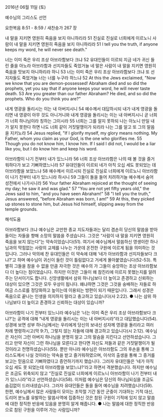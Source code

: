 2016년 06월 11일 (토)

예수님의 그리스도 선언



요한복음 8:51 - 8:59 / 새찬송가 267 장


내 말을 지키면 영원히 죽음을 보지 아니하리라
51 진실로 진실로 너희에게 이르노니 사람이 내 말을 지키면 영원히 죽음을 보지 아니하리라 
51 I tell you the truth, if anyone keeps my word, he will never see death." 

너는 이미 죽은 우리 조상 아브라함보다 크냐 
52 유대인들이 이르되 지금 네가 귀신 들린 줄을 아노라 아브라함과 선지자들도 죽었거늘 네 말은 사람이 내 말을 지키면 영원히 죽음을 맛보지 아니하리라 하니 53 너는 이미 죽은 우리 조상 아브라함보다 크냐 또 선지자들도 죽었거늘 너는 너를 누구라 하느냐 
52 At this the Jews exclaimed, "Now we know that you are demon-possessed! Abraham died and so did the prophets, yet you say that if anyone keeps your word, he will never taste death. 53 Are you greater than our father Abraham? He died, and so did the prophets. Who do you think you are?" 

내게 영광을 돌리시는 이는 내 아버지시니
54 예수께서 대답하시되 내가 내게 영광을 돌리면 내 영광이 아무 것도 아니거니와 내게 영광을 돌리시는 이는 내 아버지시니 곧 너희가 너희 하나님이라 칭하는 그이시라 55 너희는 그를 알지 못하되 나는 아노니 만일 내가 알지 못한다 하면 나도 너희 같이 거짓말쟁이가 되리라 나는 그를 알고 또 그의 말씀을 지키노라 
54 Jesus replied, "If I glorify myself, my glory means nothing. My Father, whom you claim as your God, is the one who glorifies me. 55 Though you do not know him, I know him. If I said I did not, I would be a liar like you, but I do know him and keep his word.

아브라함이 나기 전부터 내가 있느니라 
56 너희 조상 아브라함은 나의 때 볼 것을 즐거워하다가 보고 기뻐하였느니라 57 유대인들이 이르되 네가 아직 오십 세도 못되었는 데 아브라함을 보았느냐 58 예수께서 이르시되 진실로 진실로 너희에게 이르노니 아브라함이 나기 전부터 내가 있느니라 하시니 59 그들이 돌을 들어 치려하거늘 예수께서 숨어 성전에서 나가시니라
56 Your father Abraham rejoiced at the thought of seeing my day; he saw it and was glad." 57 "You are not yet fifty years old," the Jews said to him, "and you have seen Abraham!" 58 "I tell you the truth," Jesus answered, "before Abraham was born, I am!" 59 At this, they picked up stones to stone him, but Jesus hid himself, slipping away from the temple grounds.

해석도움





아브라함보다 크냐 
예수님은 교만한 종교 지도자들과는 달리 겸손히 당신의 말씀을 받아들이는 자들을 향해 소망의 말씀을 주셨습니다. 그것은 “사람이 내 말을 지키면 영원히 죽음을 보지 않는다”는 약속이었습니다(51). 여기서 예수님께서 말씀하신 영생이란 하나님과의 막힘없는 사랑의 교제를 나누는 가운데 온전한 구원에 이르게 됨을 의미하는 것입니다. 그러나 악의에 찬 유대인들은 이 약속에 대해 ‘네가 아브라함과 선지자들보다 크냐?’고 하며 예수님이 귀신이 들린 것이 틀림없다고 거세게 몰아붙였습니다(52-53). 특별히 그들을 참을 수 없을 만큼 자극한 것은 예수의 가 그들이 숭앙하는 조상 아브라함보다 더 높다는 점이었습니다. 하지만 이것은 그들이 왜 참진리에 이르지 못했는지를 알려주는 단서이기도 합니다. 신앙생활에서 삼위 하나님보다 더 높이고 존경하고 신뢰하는 대상이 있으면 그것은 모두 우상이 됩니다. 왜냐하면 그것은 그것을 숭배하는 자들로 하여금 스스로를 정당화하고 높이는데 이용되는 방편이 되기 때문입니다. 그래서 성경은 죽음으로 끝나는 인생을 의지하지 말라고 충고하고 있습니다(사 2:22).
● 나는 삼위 하나님보다 더 높이고 존경하고 신뢰하는 대상이 있습니까? 

아브라함이 나기 전부터 있느니라 
예수님은 ‘너는 이미 죽은 우리 조상 아브라함보다 크냐?’는 공격에 대해 “내게 영광을 돌리시는 이는 내 아버지시라”라고 대답했습니다(54). 성경에 보면 성부 하나님께서는 우리에게 당신의 보내신 성자께 영광을 돌리라고 여러 차례 명령하시고(막 9:7), 그렇지 않는 자들에 대해 경고하고 있습니다(시 2:12). 예수님은 자신이 그런 아버지 하나님을 분명히 알고 그의 말슴을 지킨다고 선언하셨습니다. 그리고 만약 자신이 그런 하나님을 모른다고 한다면 자신도 저들과 같은 거짓말쟁이가 될 것이라고 천명하셨습니다(55). 뿐만 아니라 예수님은 아브라함도 그의 후손을 통해 그리스도께서 나실 것이라는 약속을 받고 즐거워하였으며, 이삭의 출생을 통해 그 증거를 보고는 믿음으로 기뻐하였다고 증언하기까지 했습니다. 그러자 유대인들은 ‘네가 아직 오십 세도 못 되었는데 아브라함을 보았느냐?’라고 하면서 격분했습니다. 하지만 예수님은 조금도 위축되지 않고 “진실로 진실로 너희에게 이르노니 아브라함이 나기 전부터 내가 있느니라”라고 선언하셨습니다(58). 이처럼 예수님은 당신의 하나님되심을 조금도 숨김없이 드러내셨습니다. 그러자 유대인들은 돌을 들어 예수님을 치려했습니다(59). 한편, 예수님께서 많은 사람들이 모이는 초막절 기간 동안 군중이 기대하는 기적 대신, 도리어 분노를 유발하는 말씀사역에 집중하신 것은 참된 구원이 기적에 있지 않고 말씀에 대한 정직한 반응에 있음을 분명히 알게 해줍니다.
● 나는 말씀에 대한 정직한 반응으로 참된 구원을 이루어 가는 사람입니까?